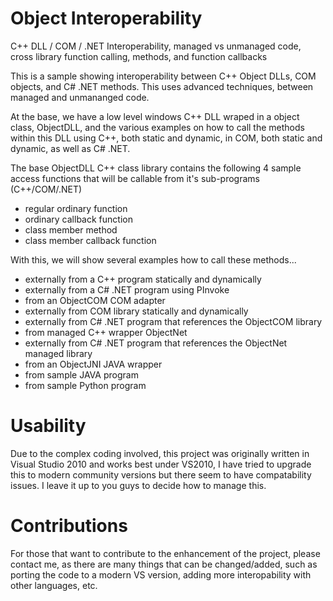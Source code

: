# Object Interoperability
C++ DLL / COM / .NET Interoperability, managed vs unmanaged code, cross library function calling, methods, and function callbacks

This is a sample showing interoperability between C++ Object DLLs, COM objects, and C# .NET methods. This uses advanced techniques, between managed and unmananged code.

At the base, we have a low level windows C++ DLL wraped in a object class, ObjectDLL, and the various examples on how to call the methods within this DLL using C++, both static and dynamic, in COM, both static and dynamic, as well as C# .NET.

The base ObjectDLL C++ class library contains the following 4 sample access functions that will be callable from it's sub-programs (C++/COM/.NET)
- regular ordinary function
- ordinary callback function
- class member method
- class member callback function

With this, we will show several examples how to call these methods...
- externally from a C++ program statically and dynamically
- externally from a C# .NET program using PInvoke
- from an ObjectCOM COM adapter
- externally from COM library statically and dynamically
- externally from C# .NET program that references the ObjectCOM library
- from managed C++ wrapper ObjectNet
- externally from C# .NET program that references the ObjectNet managed library
- from an ObjectJNI JAVA wrapper
- from sample JAVA program
- from sample Python program


# Usability
Due to the complex coding involved, this project was originally written in Visual Studio 2010 and works best under VS2010, I have tried to upgrade this to modern community versions but there seem to have compatability issues. I leave it up to you guys to decide how to manage this. 

# Contributions
For those that want to contribute to the enhancement of the project, please contact me, as there are many things that can be changed/added, such as porting the code to a modern VS version, adding more interopability with other languages, etc.


